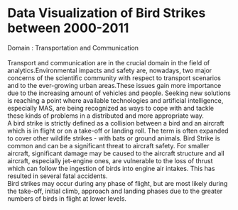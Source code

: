 # Data Visualization of Bird Strikes between 2000-2011
Domain : Transportation and Communication
<br><br>
Transport and communication are in the crucial domain in the field of analytics.Environmental impacts and safety are, nowadays, two major concerns of the scientific community with respect to transport scenarios and to the ever-growing urban areas.These issues gain more importance due to the increasing amount of vehicles and people. Seeking new solutions is reaching a point where available technologies and artificial intelligence, especially MAS, are being recognized as ways to cope with and tackle these kinds of problems in a distributed and more appropriate way.
<br>
      A bird strike is strictly defined as a collision between a bird and an aircraft which is in flight or on a take-off or landing roll. The term is often expanded to cover other wildlife strikes - with bats or ground animals. Bird Strike is common and can be a significant threat to aircraft safety. For smaller aircraft, significant damage may be caused to the aircraft structure and all aircraft, especially jet-engine ones, are vulnerable to the loss of thrust which can follow the ingestion of birds into engine air intakes. This has resulted in several fatal accidents.
      <br>
      Bird strikes may occur during any phase of flight, but are most likely during the take-off, initial climb, approach and landing phases due to the greater numbers of birds in flight at lower levels.

